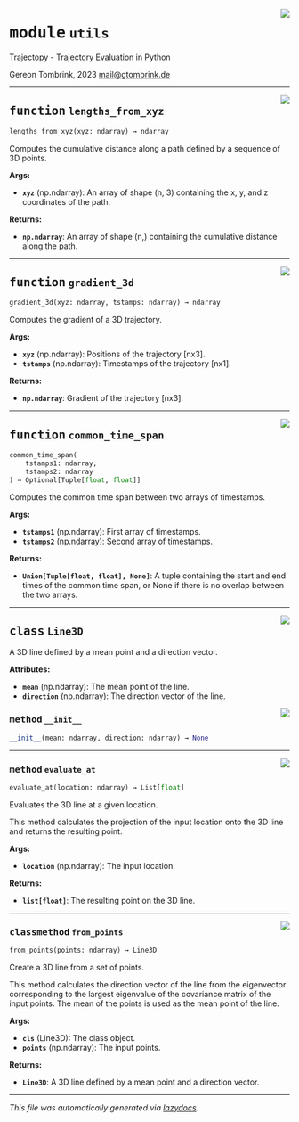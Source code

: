 <!-- markdownlint-disable -->

<a href="..\trajectopy_core\utils.py#L0"><img align="right" style="float:right;" src="https://img.shields.io/badge/-source-cccccc?style=flat-square"></a>

# <kbd>module</kbd> `utils`
Trajectopy - Trajectory Evaluation in Python 

Gereon Tombrink, 2023 mail@gtombrink.de 


---

<a href="..\trajectopy_core\utils.py#L73"><img align="right" style="float:right;" src="https://img.shields.io/badge/-source-cccccc?style=flat-square"></a>

## <kbd>function</kbd> `lengths_from_xyz`

```python
lengths_from_xyz(xyz: ndarray) → ndarray
```

Computes the cumulative distance along a path defined by a sequence of 3D points. 



**Args:**
 
 - <b>`xyz`</b> (np.ndarray):  An array of shape (n, 3) containing the x, y, and z  coordinates of the path. 



**Returns:**
 
 - <b>`np.ndarray`</b>:  An array of shape (n,) containing the cumulative distance  along the path. 


---

<a href="..\trajectopy_core\utils.py#L99"><img align="right" style="float:right;" src="https://img.shields.io/badge/-source-cccccc?style=flat-square"></a>

## <kbd>function</kbd> `gradient_3d`

```python
gradient_3d(xyz: ndarray, tstamps: ndarray) → ndarray
```

Computes the gradient of a 3D trajectory. 



**Args:**
 
 - <b>`xyz`</b> (np.ndarray):  Positions of the trajectory [nx3]. 
 - <b>`tstamps`</b> (np.ndarray):  Timestamps of the trajectory [nx1]. 



**Returns:**
 
 - <b>`np.ndarray`</b>:  Gradient of the trajectory [nx3]. 


---

<a href="..\trajectopy_core\utils.py#L118"><img align="right" style="float:right;" src="https://img.shields.io/badge/-source-cccccc?style=flat-square"></a>

## <kbd>function</kbd> `common_time_span`

```python
common_time_span(
    tstamps1: ndarray,
    tstamps2: ndarray
) → Optional[Tuple[float, float]]
```

Computes the common time span between two arrays of timestamps. 



**Args:**
 
 - <b>`tstamps1`</b> (np.ndarray):  First array of timestamps. 
 - <b>`tstamps2`</b> (np.ndarray):  Second array of timestamps. 



**Returns:**
 
 - <b>`Union[Tuple[float, float], None]`</b>:  A tuple containing the start and end times of the common time span, or None if there is no overlap between the two arrays. 


---

<a href="..\trajectopy_core\utils.py#L17"><img align="right" style="float:right;" src="https://img.shields.io/badge/-source-cccccc?style=flat-square"></a>

## <kbd>class</kbd> `Line3D`
A 3D line defined by a mean point and a direction vector. 



**Attributes:**
 
 - <b>`mean`</b> (np.ndarray):  The mean point of the line. 
 - <b>`direction`</b> (np.ndarray):  The direction vector of the line. 

<a href="..\<string>"><img align="right" style="float:right;" src="https://img.shields.io/badge/-source-cccccc?style=flat-square"></a>

### <kbd>method</kbd> `__init__`

```python
__init__(mean: ndarray, direction: ndarray) → None
```








---

<a href="..\trajectopy_core\utils.py#L53"><img align="right" style="float:right;" src="https://img.shields.io/badge/-source-cccccc?style=flat-square"></a>

### <kbd>method</kbd> `evaluate_at`

```python
evaluate_at(location: ndarray) → List[float]
```

Evaluates the 3D line at a given location. 

This method calculates the projection of the input location onto the 3D line and returns the resulting point. 



**Args:**
 
 - <b>`location`</b> (np.ndarray):  The input location. 



**Returns:**
 
 - <b>`list[float]`</b>:  The resulting point on the 3D line. 

---

<a href="..\trajectopy_core\utils.py#L30"><img align="right" style="float:right;" src="https://img.shields.io/badge/-source-cccccc?style=flat-square"></a>

### <kbd>classmethod</kbd> `from_points`

```python
from_points(points: ndarray) → Line3D
```

Create a 3D line from a set of points. 

This method calculates the direction vector of the line from the eigenvector corresponding to the largest eigenvalue of the covariance matrix of the input points. The mean of the points is used as the mean point of the line. 



**Args:**
 
 - <b>`cls`</b> (Line3D):  The class object. 
 - <b>`points`</b> (np.ndarray):  The input points. 



**Returns:**
 
 - <b>`Line3D`</b>:  A 3D line defined by a mean point and a direction vector. 




---

_This file was automatically generated via [lazydocs](https://github.com/ml-tooling/lazydocs)._
